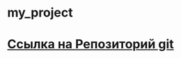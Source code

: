 # my_project
# <a href="https://jerri5700.github.io/my_project/" target="_blank">Ссылка на Репозиторий git</a>
